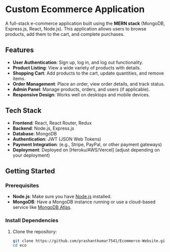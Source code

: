 # Custom Ecommerce Application

A full-stack e-commerce application built using the **MERN stack** (MongoDB, Express.js, React, Node.js). This application allows users to browse products, add them to the cart, and complete purchases.

## Features

- **User Authentication**: Sign up, log in, and log out functionality.
- **Product Listing**: View a wide variety of products with details.
- **Shopping Cart**: Add products to the cart, update quantities, and remove items.
- **Order Management**: Place an order, view order details, and track status.
- **Admin Panel**: Manage products, orders, and users (if applicable).
- **Responsive Design**: Works well on desktops and mobile devices.

## Tech Stack

- **Frontend**: React, React Router, Redux
- **Backend**: Node.js, Express.js
- **Database**: MongoDB
- **Authentication**: JWT (JSON Web Tokens)
- **Payment Integration**: (e.g., Stripe, PayPal, or other payment gateways)
- **Deployment**: Deployed on [Heroku/AWS/Vercel] (adjust depending on your deployment)

## Getting Started

### Prerequisites

- **Node.js**: Make sure you have [Node.js](https://nodejs.org/) installed.
- **MongoDB**: Have a MongoDB instance running or use a cloud-based service like [MongoDB Atlas](https://www.mongodb.com/cloud/atlas).

### Install Dependencies

1. Clone the repository:

   ```bash
   git clone https://github.com/prashantkumar7541/Ecommerce-Website.git
   cd eco

